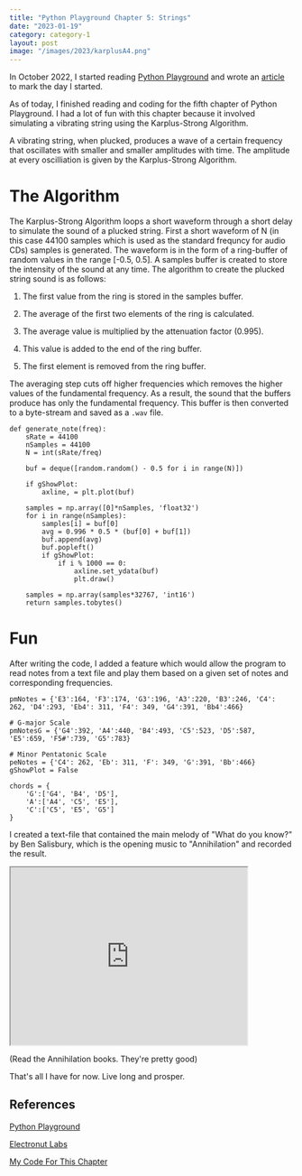 ```yaml
---
title: "Python Playground Chapter 5: Strings"
date: "2023-01-19"
category: category-1
layout: post
image: "/images/2023/karplusA4.png"
---
```


In October 2022, I started reading [Python Playground](https://nostarch.com/pythonplayground) and wrote an [article](https://aryanaut.github.io/blog/starting-python-p/) to mark the day I started. 

As of today, I finished reading and coding for the fifth chapter of Python Playground. I had a lot of fun with this chapter because it involved simulating a vibrating string using the Karplus-Strong Algorithm. 

A vibrating string, when plucked, produces a wave of a certain frequency that oscillates with smaller and smaller amplitudes with time. The amplitude at every oscilliation is given by the Karplus-Strong Algorithm.

# The Algorithm

The Karplus-Strong Algorithm loops a short waveform through a short delay to simulate the sound of a plucked string. First a short waveform of N (in this case 44100 samples which is used as the standard frequncy for audio CDs) samples is generated. The waveform is in the form of a ring-buffer of random values in the range [-0.5, 0.5]. A samples buffer is created to store the intensity of the sound at any time. The algorithm to create the plucked string sound is as follows:

1. The first value from the ring is stored in the samples buffer.

2. The average of the first two elements of the ring is calculated.

3. The average value is multiplied by the attenuation factor (0.995).

4. This value is added to the end of the ring buffer.

5. The first element is removed from the ring buffer.

The averaging step cuts off higher frequencies which removes the higher values of the fundamental frequency. As a result, the sound that the buffers produce has only the fundamental frequency. This buffer is then converted to a byte-stream and saved as a ```.wav``` file.

```
def generate_note(freq):
    sRate = 44100
    nSamples = 44100
    N = int(sRate/freq)

    buf = deque([random.random() - 0.5 for i in range(N)])

    if gShowPlot:
        axline, = plt.plot(buf)

    samples = np.array([0]*nSamples, 'float32')
    for i in range(nSamples):
        samples[i] = buf[0]
        avg = 0.996 * 0.5 * (buf[0] + buf[1])
        buf.append(avg)
        buf.popleft()
        if gShowPlot:
            if i % 1000 == 0:
                axline.set_ydata(buf)
                plt.draw()

    samples = np.array(samples*32767, 'int16')
    return samples.tobytes()
```

# Fun

After writing the code, I added a feature which would allow the program to read notes from a text file and play them based on a given set of notes and corresponding frequencies.

```
pmNotes = {'E3':164, 'F3':174, 'G3':196, 'A3':220, 'B3':246, 'C4': 262, 'D4':293, 'Eb4': 311, 'F4': 349, 'G4':391, 'Bb4':466}

# G-major Scale
pmNotesG = {'G4':392, 'A4':440, 'B4':493, 'C5':523, 'D5':587, 'E5':659, 'F5#':739, 'G5':783}

# Minor Pentatonic Scale
peNotes = {'C4': 262, 'Eb': 311, 'F': 349, 'G':391, 'Bb':466}
gShowPlot = False

chords = {
    'G':['G4', 'B4', 'D5'],
    'A':['A4', 'C5', 'E5'],
    'C':['C5', 'E5', 'G5']
}
```

I created a text-file that contained the main melody of "What do you know?" by Ben Salisbury, which is the opening music to "Annihilation" and recorded the result. 

<iframe width="420" height="315"
src="https://youtu.be/embad/BSUWJ5TuwGM">
</iframe>

(Read the Annihilation books. They're pretty good)

That's all I have for now. Live long and prosper.

## References

[Python Playground](https://nostarch.com/pythonplayground)

[Electronut Labs](https://electronut.in/)

[My Code For This Chapter](https://github.com/Aryanaut/pythonplaygroundproblems/tree/main/chapter_5)